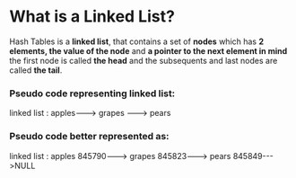 # What is a Linked List?

Hash Tables is a **linked list**, that contains a set of **nodes** which has **2 elements, the value of the node** and **a pointer to the next element in mind** the first node is called **the head** and the subsequents and last nodes are called **the tail**.

### Pseudo code representing linked list:

linked list : apples---> grapes ---> pears

### Pseudo code better represented as:

linked list : apples
              845790---> grapes 
                         845823---> pears
                                    845849--->NULL